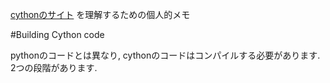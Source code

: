 [cythonのサイト](http://docs.cython.org/en/latest/src/quickstart/build.html) を理解するための個人的メモ

#Building Cython code

pythonのコードとは異なり, cythonのコードはコンパイルする必要があります. 2つの段階があります.
